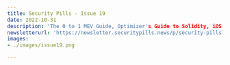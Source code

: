 ```yaml
---
title: Security Pills - Issue 19
date: 2022-10-31
description: 'The 0 to 1 MEV Guide, Optimizer's Guide to Solidity, iOS Bug Allow Apps to Eavesdrop on Your Conversations with Siri'
newsletterurl: 'https://newsletter.securitypills.news/p/security-pills-issue-19'
images: 
- ./images/issue19.png

--- 
```


